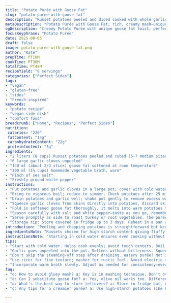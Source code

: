 ```yaml
---
title: "Potato Purée with Goose Fat"
slug: "potato-puree-with-goose-fat"
description: "Russet potatoes peeled and diced cooked with whole garlic cloves until tender. Puréed using goose fat instead of duck fat for a unique flavor twist. Gradual addition of homemade vegetable broth replaces chicken stock making it vegan-friendly and gluten-free. Seasoned with salt and white pepper. Roasting and simmering durations adjusted to achieve perfect tenderness and creamy texture. Techniques explained for avoiding watery mash and ensuring fluffiness. Garlic softened through boiling imparts mild aroma. Suitable as side for gluten-free roast poultry or vegetables. Dairy and gluten-free comfort style mash with robust, rich finish and subtle garlic warmth."
metaDescription: "Potato Purée with Goose Fat; rich, creamy mash—unique twist, perfect side for roast dishes, vegan-friendly."
ogDescription: "Creamy Potato Purée with unique goose fat twist; perfect for roasts, vegan-friendly option needs your attention."
focusKeyphrase: "Potato Purée"
date: 2025-08-05
draft: false
image: potato-puree-with-goose-fat.png
author: "Kate"
prepTime: PT18M
cookTime: PT30M
totalTime: PT48M
recipeYield: "8 servings"
categories: ["Perfect Sides"]
tags:
- "vegan"
- "gluten-free"
- "sides"
- "French-inspired"
keywords:
- "potato recipe"
- "vegan side dish"
- "comfort food"
breadcrumb: ["Home", "Recipes", "Perfect Sides"]
nutrition: 
 calories: "220"
 fatContent: "14g"
 carbohydrateContent: "22g"
 proteinContent: "3g"
ingredients:
- "2 liters (8 cups) Russet potatoes peeled and cubed (6-7 medium sized)"
- "6 large garlic cloves unpeeled"
- "140 ml (about 2/3 stick) goose fat softened at room temperature"
- "300 ml (1⅓ cups) homemade vegetable broth, warm"
- "Pinch of sea salt"
- "Freshly ground white pepper"
instructions:
- "Put potatoes and garlic cloves in a large pot; cover with cold water by 1 inch."
- "Bring to vigorous boil; reduce to simmer. Check potatoes after 25 minutes by piercing with fork; should slide in easily without falling apart."
- "Drain potatoes and garlic well; shake pot gently to remove excess water. Return to warm burner for a minute to steam off residual moisture."
- "Squeeze garlic cloves from skins directly into potatoes, discard skins. Mash immediately using a sturdy potato masher or ricer for a better texture."
- "Fold in softened goose fat thoroughly, it melts into warm potatoes transforming texture and adding richness. Mix in warm vegetable broth slowly until reaching fluffy, creamy consistency but not watery."
- "Season carefully with salt and white pepper—taste as you go, remembering broth may already have seasoning."
- "Serve promptly as side to roast turkey or root vegetables. The purée thickens slightly as it cools; rewarm gently if needed."
- "Storage tip: Store covered in fridge up to 3 days. Reheat in a pan with small splash broth to bring back silkiness."
introduction: "Peeling and chopping potatoes is straightforward but key is timing water-to-potato ratio and boil control—avoid its rough stir and break during cooking. Garlic simmered whole softens without harsh bite, releasing subtle sweetness. Goose fat instead of duck fat brings different mouthfeel and slightly gamier note, a twist for those who want more depth. Vegetable broth as liquid—not chicken. Good if dairy-free and vegan guests in rotation. Watch textures carefully: proper steaming-off of moisture means assemblage without gluey results. Long cooks alter starch; don’t overcook or mash turns gluey mess. Push through ricer or masher gently to keep air; whipping turns starchy and sticky. Less is more with fat and liquid, slow addition. Flavor balance with salt crucial as broth adds sodium. Serve with roast poultry or hearty winter roots. Carry on, watch aromas and textures; these signal doneness better than clocks."
ingredientsNote: "Russets chosen for high starch content giving fluffy mash. Yukon Golds too waxy, won’t fluff well. Garlic unpeeled during boil reduces risk of bitter overcooking; squeeze softened garlic pulp afterward. Goose fat acts similarly to duck fat but has richer, deeper flavor; substitute with olive oil if perishability or accessibility an issue—know it’ll taste different. Warm vegetable broth replaces chicken stock to keep recipe vegan and allergen-friendly; if homemade broth unavailable, use good quality bouillon cubes gluten-free dissolved in boiling water. Avoid milk or butter here to keep dairy-free—fat from goose provides mouthfeel and flavor. Adjust broth volume to desired consistency; some potatoes absorb more liquid. Freshly ground white pepper less harsh than black—complements delicate garlic notes. For nut allergies, verify broth ingredients."
instructionsNote: "Starting in cold water ensures even cooking without tough centers. Boil vigorously then reduce prevents potato falling apart too soon. Check with fork; soft but intact means starch still stable, no waterlogging. Drain well and return to hot burner briefly to evaporate excess moisture—a common cause of watery purée. Timing and feel best judge doneness, not just minutes. Squeeze garlic directly into pot for easy flavor integration without additional processing steps. Mashing should be firm but gentle—overworking causes gluey, pasty texture due to release of excess starch. Incorporate softened fat gradually, mixing thoroughly for even coating and rich mouthfeel. Warm broth added in steps controls moisture—slow integration prevents last-minute sogginess or dryness. Taste throughout seasoning stage—potatoes mute salt, but broth adds complexity. Serve warm; cool purée thickens and firm, easy to adjust with splash of broth. Rewarming low and slow restores texture without breaking apart. Practical tip: Use ricer for fine texture, masher for rustic feel. Avoid electric mixer—it aerates too much and makes gluey outcome."
tips:
- "Start with cold water. Helps cook evenly; avoid tough centers. Boil vigorously, reduce heat. Less risk of potatoes falling apart. Timing—key here."
- "Garlic goes unpeeled into the pot. Softens without bitterness. Squeeze into potatoes later. Reduces risk of harsh flavor. Mix well for even taste distribution."
- "Don't skip the steaming-off step after draining. Watery purée? Not ideal. Post-drain on warm burner briefly—evaporate residual moisture. Texture matters."
- "Use ricer for fine texture; masher for rustic feel. Avoid electric mixer. Too much air; gluey outcome. Gentle mashing maintains fluffiness. Critical to take care here."
- "Incorporate warm broth slowly. Adjust as needed for consistency—every potato absorbs differently. Taste frequently. Salt balances flavors. Broth can already have sodium."
faq:
- "q: How to avoid gluey mash? a: Key is in mashing technique. Don't overwork potatoes. Gentle pressure while mashing or ricing keeps air in texture."
- "q: Can I substitute goose fat? a: Yes, olive oil works too. Different taste though. Duck fat's similar if available. Adjust based on personal preference."
- "q: What's the best way to store leftovers? a: Store in fridge but, cover tightly. Up to three days. Reheat gently with splash of broth to revive texture."
- "q: Any tips for a creamier purée? a: Use high-starch potatoes like Russets. Steaming off moisture—critical. Slow broth integration, taste as you go."

---
```

